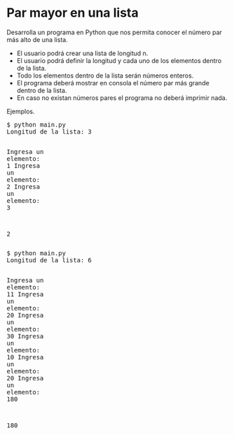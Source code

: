 # Par mayor en una lista

Desarrolla un programa en Python que nos permita conocer el número par más alto de una lista.

- El usuario podrá crear una lista de longitud n.
- El usuario podrá definir la longitud y cada uno de los elementos dentro de la lista.
- Todo los elementos dentro de la lista serán números enteros.
- El programa deberá mostrar en consola el número par más grande dentro de la lista.
- En caso no existan números pares el programa no deberá imprimir nada.

Ejemplos.
<div class="codehilite"><pre><span></span><span class="err">$</span> <span class="n">python</span> <span class="n">main</span><span class="o">.</span><span class="n">py</span>
<span class="n">Longitud</span> <span class="n">de</span> <span class="n">la</span> <span class="n">lista</span><span class="p">:</span> <span class="mi">3</span>

<span class="n">Ingresa</span> <span class="n">un</span> <span class="n">elemento</span><span class="p">:</span> <span class="mi">1</span>
<span class="n">Ingresa</span> <span class="n">un</span> <span class="n">elemento</span><span class="p">:</span> <span class="mi">2</span>
<span class="n">Ingresa</span> <span class="n">un</span> <span class="n">elemento</span><span class="p">:</span> <span class="mi">3</span>

<span class="mi">2</span>
</pre></div>

<div class="codehilite"><pre><span></span><span class="err">$</span> <span class="n">python</span> <span class="n">main</span><span class="o">.</span><span class="n">py</span>
<span class="n">Longitud</span> <span class="n">de</span> <span class="n">la</span> <span class="n">lista</span><span class="p">:</span> <span class="mi">6</span>

<span class="n">Ingresa</span> <span class="n">un</span> <span class="n">elemento</span><span class="p">:</span> <span class="mi">11</span>
<span class="n">Ingresa</span> <span class="n">un</span> <span class="n">elemento</span><span class="p">:</span> <span class="mi">20</span>
<span class="n">Ingresa</span> <span class="n">un</span> <span class="n">elemento</span><span class="p">:</span> <span class="mi">30</span>
<span class="n">Ingresa</span> <span class="n">un</span> <span class="n">elemento</span><span class="p">:</span> <span class="mi">10</span>
<span class="n">Ingresa</span> <span class="n">un</span> <span class="n">elemento</span><span class="p">:</span> <span class="mi">20</span>
<span class="n">Ingresa</span> <span class="n">un</span> <span class="n">elemento</span><span class="p">:</span> <span class="mi">180</span>

<span class="mi">180</span>
</pre></div>
        </div>
